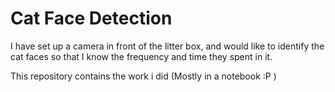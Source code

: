 # Cat Face Detection 

I have set up a camera in front of the litter box, and would like to identify the cat faces so that I know the frequency and time they spent in it. 

This repository contains the work i did  (Mostly in a notebook :P )
